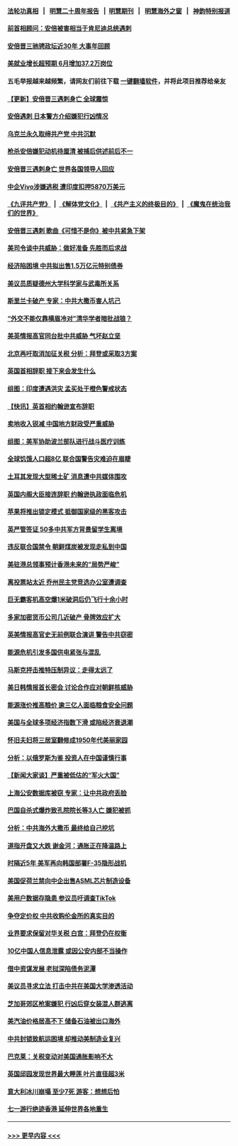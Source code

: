 #### [法轮功真相](https://github.com/gfw-breaker/truth/blob/master/README.md?t=0) &nbsp;&nbsp;|&nbsp;&nbsp; [明慧二十周年报告](https://github.com/gfw-breaker/mh-reports/blob/master/README.md?t=0) &nbsp;&nbsp;|&nbsp;&nbsp;[明慧期刊](https://github.com/gfw-breaker/mh-qikan) &nbsp;&nbsp;|&nbsp;&nbsp; [明慧海外之窗](https://github.com/gfw-breaker/mh-news/blob/master/README.md?t=0) &nbsp;&nbsp;|&nbsp;&nbsp; [神韵特别报道](https://github.com/gfw-breaker/mh-news/blob/master/shenyun.md?t=0)
#### [前首相顾问：安倍被害相当于肯尼迪总统遇刺](../pages/nsc418/n13776585.md?t=07090101) 
#### [安倍晋三驰骋政坛近30年 大事年回顾](../pages/nsc418/n13776561.md?t=07090101) 
#### [美就业增长超预期 6月增加37.2万岗位](../pages/nsc418/n13776506.md?t=07090101) 
#### 五毛举报越来越频繁，请网友们前往下载 [一键翻墙软件](https://github.com/gfw-breaker/ssr-accounts)，并将此项目推荐给亲友
#### [【更新】安倍晋三遇刺身亡 全球震惊](../pages/nsc418/n13776111.md?t=07090101) 
#### [安倍遇刺 日本警方介绍嫌犯行凶情况](../pages/nsc418/n13776538.md?t=07090101) 
#### [乌克兰永久取缔共产党 中共沉默](../pages/nsc418/n13776458.md?t=07090101) 
#### [枪杀安倍嫌犯动机待厘清 被捕后供述前后不一](../pages/nsc418/n13776482.md?t=07090101) 
#### [安倍晋三遇刺身亡 世界各国领导人回应](../pages/nsc418/n13776442.md?t=07090101) 
#### [中企Vivo涉嫌逃税 遭印度扣押5870万美元](../pages/nsc418/n13776375.md?t=07090101) 
#### [《九评共产党》](https://github.com/begood0513/9ping.md/blob/master/README.md) &nbsp;|&nbsp; [《解体党文化》](../../../../jtdwh.md/blob/master/README.md)  &nbsp;|&nbsp; [《共产主义的终极目的》](../../../../gczydzjmd.md/blob/master/README.md) &nbsp;|&nbsp; [《魔鬼在统治我们的世界》](../../../../mgztzwmdsj.md/blob/master/README.md) 
#### [安倍晋三遇刺 歌曲《可惜不是你》被中共紧急下架](../pages/nsc418/n13776346.md?t=07090101) 
#### [美司令谈中共威胁：做好准备 先胜而后求战](../pages/nsc418/n13776303.md?t=07090101) 
#### [经济陷困境 中共拟出售1.5万亿元特别债券](../pages/nsc418/n13776080.md?t=07090101) 
#### [美议员质疑德州大学科学家与武毒所关系](../pages/nsc418/n13775988.md?t=07090101) 
#### [斯里兰卡破产 专家：中共大撒币害人坑己](../pages/nsc418/n13775779.md?t=07090101) 
#### [“外交不能仅靠横眉冷对”清华学者暗批战狼？](../pages/nsc418/n13775921.md?t=07090101) 
#### [美英情报高官同台批中共威胁 气坏赵立坚](../pages/nsc418/n13775893.md?t=07090101) 
#### [北京再吁取消加征关税 分析：拜登或采取3方案](../pages/nsc418/n13775620.md?t=07090101) 
#### [英国首相辞职 接下来会发生什么](../pages/nsc418/n13775710.md?t=07090101) 
#### [组图：印度遭遇洪灾 孟买处于橙色警戒状态](../pages/nsc418/n13775619.md?t=07090101) 
#### [【快讯】英首相约翰逊宣布辞职](../pages/nsc418/n13775622.md?t=07090101) 
#### [卖地收入锐减 中国地方财政受严重威胁](../pages/nsc418/n13775526.md?t=07090101) 
#### [组图：美军协助波兰部队进行战斗医疗训练](../pages/nsc418/n13774740.md?t=07090101) 
#### [全球饥饿人口超8亿 联合国警告灾难迫在眉睫](../pages/nsc418/n13775400.md?t=07090101) 
#### [土耳其发现大型稀土矿 消息遭中共媒体围攻](../pages/nsc418/n13775425.md?t=07090101) 
#### [英国内阁大臣接连辞职 约翰逊执政面临危机](../pages/nsc418/n13775193.md?t=07090101) 
#### [苹果将推出锁定模式 抵御国家级的黑客攻击](../pages/nsc418/n13775307.md?t=07090101) 
#### [英严管签证 50多中共军方背景留学生离境](../pages/nsc418/n13775291.md?t=07090101) 
#### [违反联合国禁令 朝鲜煤炭被发现走私到中国](../pages/nsc418/n13775248.md?t=07090101) 
#### [美驻港总领事预计香港未来的“局势严峻”](../pages/nsc418/n13775161.md?t=07090101) 
#### [离投票站太近 乔州民主党竞选办公室遭调查](../pages/nsc418/n13775068.md?t=07090101) 
#### [巨无霸客机高空爆1米破洞后仍飞行十余小时](../pages/nsc418/n13775155.md?t=07090101) 
#### [多家加密货币公司几近破产 骨牌效应扩大](../pages/nsc418/n13775137.md?t=07090101) 
#### [英美情报高官史无前例联合演讲 警告中共窃密](../pages/nsc418/n13775046.md?t=07090101) 
#### [能源危机引发多国供电紧张与混乱](../pages/nsc418/n13774951.md?t=07090101) 
#### [马斯克抨击推特压制异议：走得太远了](../pages/nsc418/n13774952.md?t=07090101) 
#### [美日韩情报首长密会 讨论合作应对朝鲜核威胁](../pages/nsc418/n13774996.md?t=07090101) 
#### [能源涨价推高粮价 逾三亿人面临粮食安全问题](../pages/nsc418/n13774860.md?t=07090101) 
#### [美国与全球多项经济指数下滑 或陷经济衰退潮](../pages/nsc418/n13774972.md?t=07090101) 
#### [怀旧夫妇将三居室翻修成1950年代美丽家园](../pages/nsc418/n13774893.md?t=07090101) 
#### [分析：以俄罗斯为鉴 投资人在中国谨慎行事](../pages/nsc418/n13774847.md?t=07090101) 
#### [【新闻大家谈】严重被低估的“军火大国”](../pages/nsc418/n13774488.md?t=07090101) 
#### [上海公安数据库被窃 专家：让中共政府丢脸](../pages/nsc418/n13774436.md?t=07090101) 
#### [巴国自杀式爆炸致孔院院长等3人亡 嫌犯被抓](../pages/nsc418/n13774890.md?t=07090101) 
#### [分析：中共海外大撒币 最终给自己挖坑](../pages/nsc418/n13774335.md?t=07090101) 
#### [道指开盘又大跌 谢金河：通胀正在降温路上](../pages/nsc418/n13774818.md?t=07090101) 
#### [时隔近5年 美军再向韩国部署F-35隐形战机](../pages/nsc418/n13774830.md?t=07090101) 
#### [美国促荷兰禁向中企出售ASML芯片制造设备](../pages/nsc418/n13774751.md?t=07090101) 
#### [美用户数据存隐患 参议员吁调查TikTok](../pages/nsc418/n13774633.md?t=07090101) 
#### [争夺定价权 中共收购伦金所的真实目的](../pages/nsc418/n13774609.md?t=07090101) 
#### [业界要求保留对华关税 白宫：拜登仍在权衡](../pages/nsc418/n13774479.md?t=07090101) 
#### [10亿中国人信息泄露 或因公安内部不当操作](../pages/nsc418/n13774417.md?t=07090101) 
#### [借中资谋发展 老挝深陷债务泥潭](../pages/nsc418/n13774386.md?t=07090101) 
#### [美议员寻求立法 打击中共在美国大学渗透活动](../pages/nsc418/n13774298.md?t=07090101) 
#### [芝加哥郊区枪案嫌犯 行凶后穿女装混人群逃离](../pages/nsc418/n13774288.md?t=07090101) 
#### [美汽油价格居高不下 储备石油被出口海外](../pages/nsc418/n13774296.md?t=07090101) 
#### [中共封锁致航运困境 却推动美制造业复兴](../pages/nsc418/n13774161.md?t=07090101) 
#### [巴克莱：关税变动对美国通胀影响不大](../pages/nsc418/n13774227.md?t=07090101) 
#### [英国邱园发现世界最大睡莲 叶片直径超3米](../pages/nsc418/n13773888.md?t=07090101) 
#### [意大利冰川崩塌 至少7死 游客：想想后怕](../pages/nsc418/n13774171.md?t=07090101) 
#### [七一游行绝迹香港 延伸世界各地重生](../pages/nsc418/n13774178.md?t=07090101) 

----
#### [ >>> 更早内容 <<< ](../indexes/nsc418-earlier.md)
